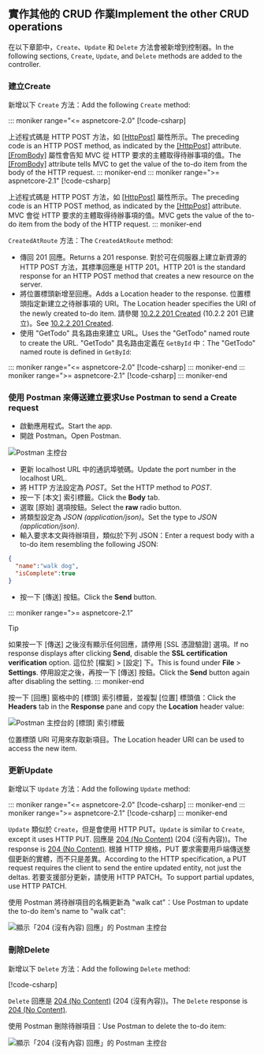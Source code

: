 ## <a name="implement-the-other-crud-operations"></a><span data-ttu-id="ed081-101">實作其他的 CRUD 作業</span><span class="sxs-lookup"><span data-stu-id="ed081-101">Implement the other CRUD operations</span></span>

<span data-ttu-id="ed081-102">在以下章節中，`Create`、`Update` 和 `Delete` 方法會被新增到控制器。</span><span class="sxs-lookup"><span data-stu-id="ed081-102">In the following sections, `Create`, `Update`, and `Delete` methods are added to the controller.</span></span>

### <a name="create"></a><span data-ttu-id="ed081-103">建立</span><span class="sxs-lookup"><span data-stu-id="ed081-103">Create</span></span>

<span data-ttu-id="ed081-104">新增以下 `Create` 方法：</span><span class="sxs-lookup"><span data-stu-id="ed081-104">Add the following `Create` method:</span></span>

::: moniker range="<= aspnetcore-2.0"
[!code-csharp[](../../tutorials/first-web-api/samples/2.0/TodoApi/Controllers/TodoController.cs?name=snippet_Create)]

<span data-ttu-id="ed081-105">上述程式碼是 HTTP POST 方法，如 [[HttpPost]](/dotnet/api/microsoft.aspnetcore.mvc.httppostattribute) 屬性所示。</span><span class="sxs-lookup"><span data-stu-id="ed081-105">The preceding code is an HTTP POST method, as indicated by the [[HttpPost]](/dotnet/api/microsoft.aspnetcore.mvc.httppostattribute) attribute.</span></span> <span data-ttu-id="ed081-106">[[FromBody]](/dotnet/api/microsoft.aspnetcore.mvc.frombodyattribute) 屬性會告知 MVC 從 HTTP 要求的主體取得待辦事項的值。</span><span class="sxs-lookup"><span data-stu-id="ed081-106">The [[FromBody]](/dotnet/api/microsoft.aspnetcore.mvc.frombodyattribute) attribute tells MVC to get the value of the to-do item from the body of the HTTP request.</span></span>
::: moniker-end
::: moniker range=">= aspnetcore-2.1"
[!code-csharp[](../../tutorials/first-web-api/samples/2.1/TodoApi/Controllers/TodoController.cs?name=snippet_Create)]

<span data-ttu-id="ed081-107">上述程式碼是 HTTP POST 方法，如 [[HttpPost]](/dotnet/api/microsoft.aspnetcore.mvc.httppostattribute) 屬性所示。</span><span class="sxs-lookup"><span data-stu-id="ed081-107">The preceding code is an HTTP POST method, as indicated by the [[HttpPost]](/dotnet/api/microsoft.aspnetcore.mvc.httppostattribute) attribute.</span></span> <span data-ttu-id="ed081-108">MVC 會從 HTTP 要求的主體取得待辦事項的值。</span><span class="sxs-lookup"><span data-stu-id="ed081-108">MVC gets the value of the to-do item from the body of the HTTP request.</span></span>
::: moniker-end

<span data-ttu-id="ed081-109">`CreatedAtRoute` 方法：</span><span class="sxs-lookup"><span data-stu-id="ed081-109">The `CreatedAtRoute` method:</span></span>

* <span data-ttu-id="ed081-110">傳回 201 回應。</span><span class="sxs-lookup"><span data-stu-id="ed081-110">Returns a 201 response.</span></span> <span data-ttu-id="ed081-111">對於可在伺服器上建立新資源的 HTTP POST 方法，其標準回應是 HTTP 201。</span><span class="sxs-lookup"><span data-stu-id="ed081-111">HTTP 201 is the standard response for an HTTP POST method that creates a new resource on the server.</span></span>
* <span data-ttu-id="ed081-112">將位置標頭新增至回應。</span><span class="sxs-lookup"><span data-stu-id="ed081-112">Adds a Location header to the response.</span></span> <span data-ttu-id="ed081-113">位置標頭指定新建立之待辦事項的 URI。</span><span class="sxs-lookup"><span data-stu-id="ed081-113">The Location header specifies the URI of the newly created to-do item.</span></span> <span data-ttu-id="ed081-114">請參閱 [10.2.2 201 Created](https://www.w3.org/Protocols/rfc2616/rfc2616-sec10.html) (10.2.2 201 已建立)。</span><span class="sxs-lookup"><span data-stu-id="ed081-114">See [10.2.2 201 Created](https://www.w3.org/Protocols/rfc2616/rfc2616-sec10.html).</span></span>
* <span data-ttu-id="ed081-115">使用 "GetTodo" 具名路由來建立 URL。</span><span class="sxs-lookup"><span data-stu-id="ed081-115">Uses the "GetTodo" named route to create the URL.</span></span> <span data-ttu-id="ed081-116">"GetTodo" 具名路由定義在 `GetById` 中：</span><span class="sxs-lookup"><span data-stu-id="ed081-116">The "GetTodo" named route is defined in `GetById`:</span></span>

::: moniker range="<= aspnetcore-2.0"
[!code-csharp[](../../tutorials/first-web-api/samples/2.0/TodoApi/Controllers/TodoController.cs?name=snippet_GetByID&highlight=1-2)]
::: moniker-end
::: moniker range=">= aspnetcore-2.1"
[!code-csharp[](../../tutorials/first-web-api/samples/2.1/TodoApi/Controllers/TodoController.cs?name=snippet_GetByID&highlight=1-2)]
::: moniker-end

### <a name="use-postman-to-send-a-create-request"></a><span data-ttu-id="ed081-117">使用 Postman 來傳送建立要求</span><span class="sxs-lookup"><span data-stu-id="ed081-117">Use Postman to send a Create request</span></span>

* <span data-ttu-id="ed081-118">啟動應用程式。</span><span class="sxs-lookup"><span data-stu-id="ed081-118">Start the app.</span></span>
* <span data-ttu-id="ed081-119">開啟 Postman。</span><span class="sxs-lookup"><span data-stu-id="ed081-119">Open Postman.</span></span>

![Postman 主控台](../../tutorials/first-web-api/_static/pmc.png)

* <span data-ttu-id="ed081-121">更新 localhost URL 中的通訊埠號碼。</span><span class="sxs-lookup"><span data-stu-id="ed081-121">Update the port number in the localhost URL.</span></span>
* <span data-ttu-id="ed081-122">將 HTTP 方法設定為 *POST*。</span><span class="sxs-lookup"><span data-stu-id="ed081-122">Set the HTTP method to *POST*.</span></span>
* <span data-ttu-id="ed081-123">按一下 [本文] 索引標籤。</span><span class="sxs-lookup"><span data-stu-id="ed081-123">Click the **Body** tab.</span></span>
* <span data-ttu-id="ed081-124">選取 [原始] 選項按鈕。</span><span class="sxs-lookup"><span data-stu-id="ed081-124">Select the **raw** radio button.</span></span>
* <span data-ttu-id="ed081-125">將類型設定為 *JSON (application/json)*。</span><span class="sxs-lookup"><span data-stu-id="ed081-125">Set the type to *JSON (application/json)*.</span></span>
* <span data-ttu-id="ed081-126">輸入要求本文與待辦項目，類似於下列 JSON：</span><span class="sxs-lookup"><span data-stu-id="ed081-126">Enter a request body with a to-do item resembling the following JSON:</span></span>

```json
{
  "name":"walk dog",
  "isComplete":true
}
```

* <span data-ttu-id="ed081-127">按一下 [傳送] 按鈕。</span><span class="sxs-lookup"><span data-stu-id="ed081-127">Click the **Send** button.</span></span>

::: moniker range=">= aspnetcore-2.1"
> [!TIP]
> <span data-ttu-id="ed081-128">如果按一下 [傳送] 之後沒有顯示任何回應，請停用 [SSL 憑證驗證] 選項。</span><span class="sxs-lookup"><span data-stu-id="ed081-128">If no response displays after clicking **Send**, disable the **SSL certification verification** option.</span></span> <span data-ttu-id="ed081-129">這位於 [檔案] > [設定] 下。</span><span class="sxs-lookup"><span data-stu-id="ed081-129">This is found under **File** > **Settings**.</span></span> <span data-ttu-id="ed081-130">停用設定之後，再按一下 [傳送] 按鈕。</span><span class="sxs-lookup"><span data-stu-id="ed081-130">Click the **Send** button again after disabling the setting.</span></span>
::: moniker-end

<span data-ttu-id="ed081-131">按一下 [回應] 窗格中的 [標頭] 索引標籤，並複製 [位置] 標頭值：</span><span class="sxs-lookup"><span data-stu-id="ed081-131">Click the **Headers** tab in the **Response** pane and copy the **Location** header value:</span></span>

![Postman 主控台的 [標頭] 索引標籤](../../tutorials/first-web-api/_static/pmc2.png)

<span data-ttu-id="ed081-133">位置標頭 URI 可用來存取新項目。</span><span class="sxs-lookup"><span data-stu-id="ed081-133">The Location header URI can be used to access the new item.</span></span>

### <a name="update"></a><span data-ttu-id="ed081-134">更新</span><span class="sxs-lookup"><span data-stu-id="ed081-134">Update</span></span>

<span data-ttu-id="ed081-135">新增以下 `Update` 方法：</span><span class="sxs-lookup"><span data-stu-id="ed081-135">Add the following `Update` method:</span></span>

::: moniker range="<= aspnetcore-2.0"
[!code-csharp[](../../tutorials/first-web-api/samples/2.0/TodoApi/Controllers/TodoController.cs?name=snippet_Update)]
::: moniker-end
::: moniker range=">= aspnetcore-2.1"
[!code-csharp[](../../tutorials/first-web-api/samples/2.1/TodoApi/Controllers/TodoController.cs?name=snippet_Update)]
::: moniker-end

<span data-ttu-id="ed081-136">`Update` 類似於 `Create`，但是會使用 HTTP PUT。</span><span class="sxs-lookup"><span data-stu-id="ed081-136">`Update` is similar to `Create`, except it uses HTTP PUT.</span></span> <span data-ttu-id="ed081-137">回應是 [204 (No Content)](https://www.w3.org/Protocols/rfc2616/rfc2616-sec9.html) (204 (沒有內容))。</span><span class="sxs-lookup"><span data-stu-id="ed081-137">The response is [204 (No Content)](https://www.w3.org/Protocols/rfc2616/rfc2616-sec9.html).</span></span> <span data-ttu-id="ed081-138">根據 HTTP 規格，PUT 要求需要用戶端傳送整個更新的實體，而不只是差異。</span><span class="sxs-lookup"><span data-stu-id="ed081-138">According to the HTTP specification, a PUT request requires the client to send the entire updated entity, not just the deltas.</span></span> <span data-ttu-id="ed081-139">若要支援部分更新，請使用 HTTP PATCH。</span><span class="sxs-lookup"><span data-stu-id="ed081-139">To support partial updates, use HTTP PATCH.</span></span>

<span data-ttu-id="ed081-140">使用 Postman 將待辦項目的名稱更新為 "walk cat"：</span><span class="sxs-lookup"><span data-stu-id="ed081-140">Use Postman to update the to-do item's name to "walk cat":</span></span>

![顯示「204 (沒有內容) 回應」的 Postman 主控台](../../tutorials/first-web-api/_static/pmcput.png)

### <a name="delete"></a><span data-ttu-id="ed081-142">刪除</span><span class="sxs-lookup"><span data-stu-id="ed081-142">Delete</span></span>

<span data-ttu-id="ed081-143">新增以下 `Delete` 方法：</span><span class="sxs-lookup"><span data-stu-id="ed081-143">Add the following `Delete` method:</span></span>

[!code-csharp[](../../tutorials/first-web-api/samples/2.0/TodoApi/Controllers/TodoController.cs?name=snippet_Delete)]

<span data-ttu-id="ed081-144">`Delete` 回應是 [204 (No Content)](https://www.w3.org/Protocols/rfc2616/rfc2616-sec9.html) \(204 (沒有內容)\)。</span><span class="sxs-lookup"><span data-stu-id="ed081-144">The `Delete` response is [204 (No Content)](https://www.w3.org/Protocols/rfc2616/rfc2616-sec9.html).</span></span>

<span data-ttu-id="ed081-145">使用 Postman 刪除待辦項目：</span><span class="sxs-lookup"><span data-stu-id="ed081-145">Use Postman to delete the to-do item:</span></span>

![顯示「204 (沒有內容) 回應」的 Postman 主控台](../../tutorials/first-web-api/_static/pmd.png)
